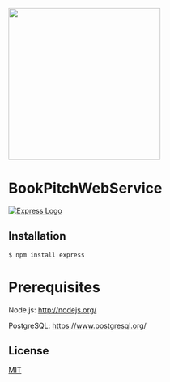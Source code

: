 <a name="README"><img src="http://www.dmuth.org/files/nodejs-dark.png" heigth="300px" width="300px"/></a>

# BookPitchWebService

[![Express Logo](https://i.cloudup.com/zfY6lL7eFa-3000x3000.png)](http://expressjs.com/)

## Installation

```bash
$ npm install express
```

Prerequisites
=============

Node.js: http://nodejs.org/

PostgreSQL: https://www.postgresql.org/


## License

  [MIT](LICENSE)
